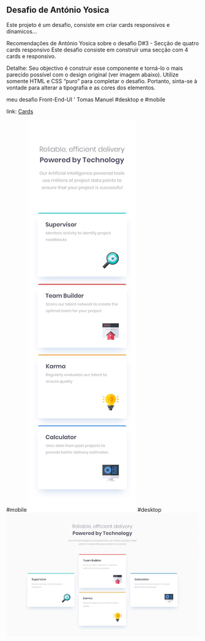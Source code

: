 ## Desafio de António Yosica 
Este projeto é um desafio, consiste em criar cards responsivos e dinamicos...
 
Recomendações de António Yosica sobre o desafio
D#3 - Secção de quatro cards responsivo
Este desafio consiste em construir uma secção com 4 cards e responsivo.

Detalhe:
 Seu objectivo é construir esse componente e torná-lo o mais parecido possível com o design original (ver imagem abaixo).
 Utilize somente HTML e CSS “puro” para completar o desafio. Portanto, sinta-se à vontade para alterar a tipografia e as cores dos elementos.

meu desafio Front-End-UI ' Tomas Manuel
#desktop e #mobile

link: [Cards](https://tomasmanueltm.github.io/cards)

#mobile ![](assets/src/mobile.png)
#desktop ![](assets/src/desktop.png)
